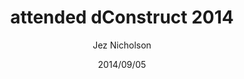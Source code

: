 ---
title: attended dConstruct 2014
date: 2014/09/05
tags: [events]
author: Jez Nicholson
alias: /
---